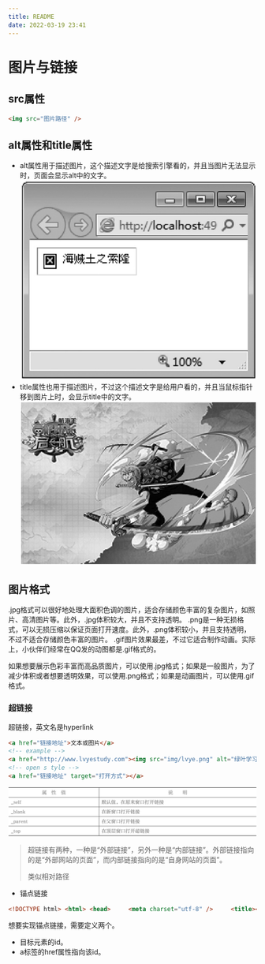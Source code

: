 ```yaml
---
title: README
date: 2022-03-19 23:41
---
```

# 图片与链接

## src属性

```html
<img src="图片路径" />
```

## alt属性和title属性

-  alt属性用于描述图片，这个描述文字是给搜索引擎看的，并且当图片无法显示时，页面会显示alt中的文字。
![](./_image/2022-03-19/312a4f3a78febaec9f03b61df2fa0e63.jpg?c=1)
-  title属性也用于描述图片，不过这个描述文字是给用户看的，并且当鼠标指针移到图片上时，会显示title中的文字。
![](./_image/2022-03-19/443c91d46d2f0c1f4d474175ad713141.jpg?c=1)

## 图片格式

.jpg格式可以很好地处理大面积色调的图片，适合存储颜色丰富的复杂图片，如照片、高清图片等。此外，.jpg体积较大，并且不支持透明。
.png是一种无损格式，可以无损压缩以保证页面打开速度。此外，.png体积较小，并且支持透明，不过不适合存储颜色丰富的图片。
.gif图片效果最差，不过它适合制作动画。实际上，小伙伴们经常在QQ发的动图都是.gif格式的。

如果想要展示色彩丰富而高品质图片，可以使用.jpg格式；如果是一般图片，为了减少体积或者想要透明效果，可以使用.png格式；如果是动画图片，可以使用.gif格式。

### 超链接

超链接，英文名是hyperlink

```html
<a href="链接地址">文本或图片</a>
<!-- example -->
<a href="http://www.lvyestudy.com"><img src="img/lvye.png" alt="绿叶学习网"/></a>
<!-- open s tyle -->
<a href="链接地址" target="打开方式"></a>
```

![](./_image/2022-03-20/7930b4d5a7ab120dcceed30f1ad305d7.jpg?c=1)

>  超链接有两种，一种是“外部链接”，另外一种是“内部链接”。外部链接指向的是“外部网站的页面”，而内部链接指向的是“自身网站的页面”。
> 
> 类似相对路径

- 锚点链接
```html
<!DOCTYPE html> <html> <head>     <meta charset="utf-8" />     <title></title> </head> <body>     <div>         <a href="#article">推荐文章</a><br />         <a href="#music">推荐音乐</a><br />         <a href="#movie">推荐电影</a><br />     </div>     ……<br />     ……<br />     ……<br />     ……<br />     ……<br />     ……<br />     ……<br />     ……<br />     <div id="article">         <h3>推荐文章</h3>         <ul>             <li>朱自清-荷塘月色</li>             <li>余光中-乡愁</li>             <li>鲁迅-阿Q正传</li>         </ul>     </div>     ……<br />     ……<br />     ……<br />     ……<br />     ……<br />     ……<br />     ……<br />     ……<br />     <div id="music">         <h3>推荐音乐</h3>         <ul>             <li>林俊杰-被风吹过的夏天</li>             <li>曲婉婷-在我的歌声里</li>             <li>许嵩-灰色头像</li>         </ul>     </div>     ……<br />     ……<br />     ……<br />     ……<br />     ……<br />     ……<br />     ……<br />     ……<br />     <div id="movie">         <h3>推荐电影</h3>         <ul>             <li>蜘蛛侠系列</li>             <li>钢铁侠系统</li>             <li>复仇者联盟</li>         </ul>     </div> </body> </html>
```

想要实现锚点链接，需要定义两个。
-  目标元素的id。
-  a标签的href属性指向该id。



